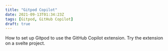 ```yaml
---
title: "Gitpod Copilot"
date: 2021-09-13T01:34:23Z
tags: [Gitpod, GitHub Copilot]
draft: true
---
```


How to set up Gitpod to use the GitHub Copilot extension.
Try the extension on a svelte project.
